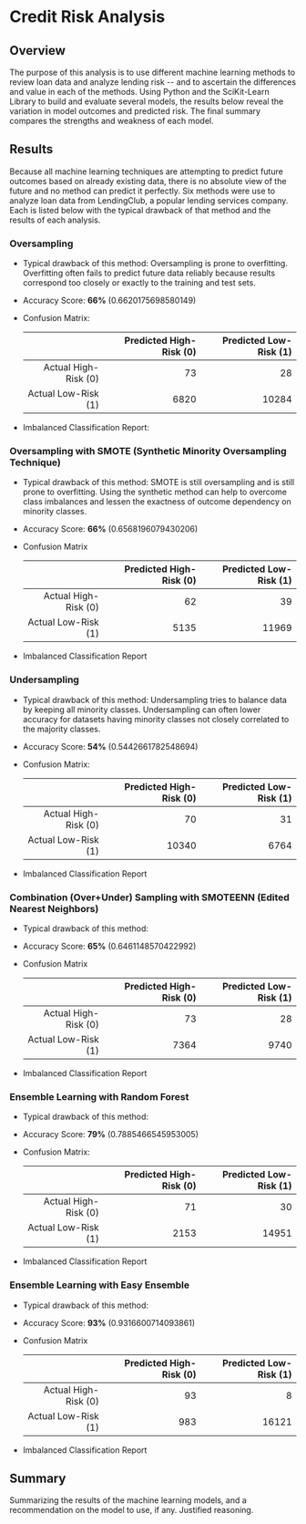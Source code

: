 # Credit Risk Analysis

## Overview
The purpose of this analysis is to use different machine learning methods to review loan data and analyze lending risk -- and to ascertain the differences and value in each of the methods. Using Python and the SciKit-Learn Library to build and evaluate several models, the results below reveal the variation in model outcomes and predicted risk. The final summary compares the strengths and weakness of each model.

## Results
Because all machine learning techniques are attempting to predict future outcomes based on already existing data, there is no absolute view of the future and no method can predict it perfectly. Six methods were use to analyze loan data from LendingClub, a popular lending services company. Each is listed below with the typical drawback of that method and the results of each analysis.

### Oversampling
- Typical drawback of this method: Oversampling is prone to overfitting. Overfitting often fails to predict future data reliably because results correspond too closely or exactly to the training and test sets.
- Accuracy Score: **66%** (0.6620175698580149)
- Confusion Matrix:

  |  | Predicted High-Risk (0) | Predicted Low-Risk (1) |
  | ---: | ---: | ---: |
  | Actual High-Risk (0) | 	73 |   	 28 |
  | Actual Low-Risk (1) | 6820 | 	10284 |

- Imbalanced Classification Report:

### Oversampling with SMOTE (Synthetic Minority Oversampling Technique)
- Typical drawback of this method: SMOTE is still oversampling and is still prone to overfitting. Using the synthetic method can help to overcome class imbalances and lessen the exactness of outcome dependency on minority classes.
- Accuracy Score: **66%** (0.6568196079430206)
- Confusion Matrix

  |  | Predicted High-Risk (0) | Predicted Low-Risk (1) |
  | ---: | ---: | ---: |
  | Actual High-Risk (0) | 	62 | 	  39 |
  | Actual Low-Risk (1) | 5135 | 11969 |

- Imbalanced Classification Report

### Undersampling
- Typical drawback of this method: Undersampling tries to balance data by keeping all minority classes. Undersampling can often lower accuracy for datasets having minority classes not closely correlated to the majority classes.
- Accuracy Score: **54%** (0.5442661782548694)
- Confusion Matrix: 

  |  | Predicted High-Risk (0) | Predicted Low-Risk (1) |
  | ---: | ---: | ---: |
  | Actual High-Risk (0) | 	 70 |   	31 |
  | Actual Low-Risk (1) | 10340 | 	6764 |
  
- Imbalanced Classification Report

### Combination (Over+Under) Sampling with SMOTEENN (Edited Nearest Neighbors)
- Typical drawback of this method:
- Accuracy Score: **65%** (0.6461148570422992)
- Confusion Matrix
  	
  |  | Predicted High-Risk (0) | Predicted Low-Risk (1) |
  | ---: | ---: | ---: |
  | Actual High-Risk (0) |	73 |	  28 |
  | Actual Low-Risk (1) |	7364 |	9740 |
  
- Imbalanced Classification Report

### Ensemble Learning with Random Forest
- Typical drawback of this method:
- Accuracy Score: **79%** (0.7885466545953005) 
- Confusion Matrix:
  	
  |  | Predicted High-Risk (0) | Predicted Low-Risk (1) |
  | ---: | ---: | ---: |
  | Actual High-Risk (0) | 	71 |    30 | 
  | Actual Low-Risk (1) | 2153 | 14951 | 
  
- Imbalanced Classification Report

### Ensemble Learning with Easy Ensemble
- Typical drawback of this method:
- Accuracy Score: **93%** (0.9316600714093861)
- Confusion Matrix

  |  | Predicted High-Risk (0) | Predicted Low-Risk (1) |
  | ---: | ---: | ---: |
  | Actual High-Risk (0) | 93 |     8 |
  | Actual Low-Risk (1) | 983 | 16121 |
  
- Imbalanced Classification Report

## Summary
Summarizing the results of the machine learning models, and a recommendation on the model to use, if any. Justified reasoning.
